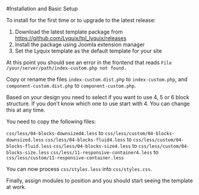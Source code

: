 #Installation and Basic Setup

To install for the first time or to upgrade to the latest release:
1. Download the latest template package from https://github.com/Lyquix/tpl_lyquix/releases
2. Install the package using Joomla extension manager
3. Set the Lyquix template as the default template for your site

At this point you should see an error in the frontend that reads `File /your/server/path/index-custom.php not found.`

Copy or rename the files `index-custom.dist.php` to `index-custom.php`, and `component-custom.dist.php` to `component-custom.php`.

Based on your design you need to select if you want to use 4, 5 or 6 block structure. If you don't know which one to use start with 4. You can change this at any time.

You need to copy the following files:

`css/less/04-blocks-downsized4.less` to `css/less/custom/04-blocks-downsized.less`
`css/less/04-blocks-fluid4.less` to `css/less/custom/04-blocks-fluid.less`
`css/less/04-blocks-size4.less` to `css/less/custom/04-blocks-size.less`
`css/less/11-responsive-container4.less` to `css/less/custom/11-responsive-container.less`

You can now process `css/styles.less` into `css/styles.css`.

Finally, assign modules to position and you should start seeing the template at work.